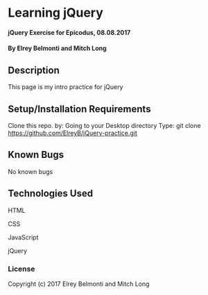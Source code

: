 # Learning jQuery

#### jQuery Exercise for Epicodus, 08.08.2017

#### By Elrey Belmonti and Mitch Long

## Description

This page is my intro practice for jQuery

## Setup/Installation Requirements

Clone this repo. by:
Going to your Desktop directory
Type: git clone https://github.com/ElreyB/jQuery-practice.git

## Known Bugs

No known bugs

## Technologies Used

HTML

CSS

JavaScript

jQuery

### License

Copyright (c) 2017 Elrey Belmonti and Mitch Long
